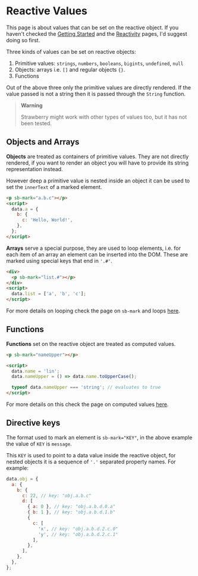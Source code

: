 # Reactive Values

This page is about values that can be set on the reactive object.
If you haven't checked the [Getting Started](../getting_started.md)
and the [Reactivity](./README.md) pages, I'd suggest doing so first.

Three kinds of values can be set on reactive objects:

1. Primitive values: `strings`, `numbers`, `booleans`, `bigints`, `undefined`, `null`
2. Objects: arrays i.e. `[]` and regular objects `{}`.
3. Functions

Out of the above three only the primitive values are directly rendered. If the
value passed is not a string then it is passed through the `String` function.

> **Warning**
>
> Strawberry might work with other types of values too, but it has not been
> tested.

## Objects and Arrays

**Objects** are treated as containers of primitive values. They are not directly
rendered, if you want to render an object you will have to provide its string
representation instead.

However deep a primitive value is nested inside an object it can be used to set
the `innerText` of a marked element.

```html
<p sb-mark="a.b.c"></p>
<script>
  data.a = {
    b: {
      c: 'Hello, World!',
    },
  };
</script>
```

**Arrays** serve a special purpose, they are used to loop elements, i.e. for
each item of an array an element can be inserted into the DOM. These are marked
using special keys that end in `'.#'`.

```html
<div>
  <p sb-mark="list.#"></p>
</div>
<script>
  data.list = ['a', 'b', 'c'];
</script>
```

For more details on looping check the page on `sb-mark` and loops [here](./mark.md#loops).

## Functions

**Functions** set on the reactive object are treated as computed values.

```html
<p sb-mark="nameUpper"></p>

<script>
  data.name = 'lin';
  data.nameUpper = () => data.name.toUpperCase();

  typeof data.nameUpper === 'string'; // evaluates to true
</script>
```

For more details on this check the page on computed values [here](./computed.md).

## Directive keys

The format used to mark an element is `sb-mark="KEY"`, in the above example the
value of `KEY` is `message`.

This `KEY` is used to point to a data value inside the reactive object, for
nested objects it is a sequence of `'.'` separated property names. For
example:

```javascript
data.obj = {
  a: {
    b: {
      c: 22, // key: "obj.a.b.c"
      d: [
        { a: 0 }, // key: "obj.a.b.d.0.a"
        { b: 1 }, // key: "obj.a.b.d.1.b"
        {
          c: [
            'x', // key: "obj.a.b.d.2.c.0"
            'y', // key: "obj.a.b.d.2.c.1"
          ],
        },
      ],
    },
  },
};
```
